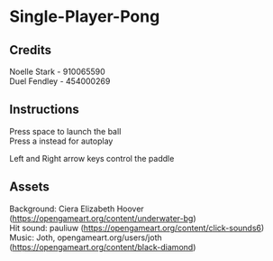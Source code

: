# Single-Player-Pong

## Credits

Noelle Stark - 910065590  
Duel Fendley - 454000269

## Instructions

Press space to launch the ball  
Press a instead for autoplay  

Left and Right arrow keys control the paddle  

## Assets   
Background: Ciera Elizabeth Hoover (https://opengameart.org/content/underwater-bg)  
Hit sound: pauliuw (https://opengameart.org/content/click-sounds6)  
Music: Joth, opengameart.org/users/joth (https://opengameart.org/content/black-diamond)
